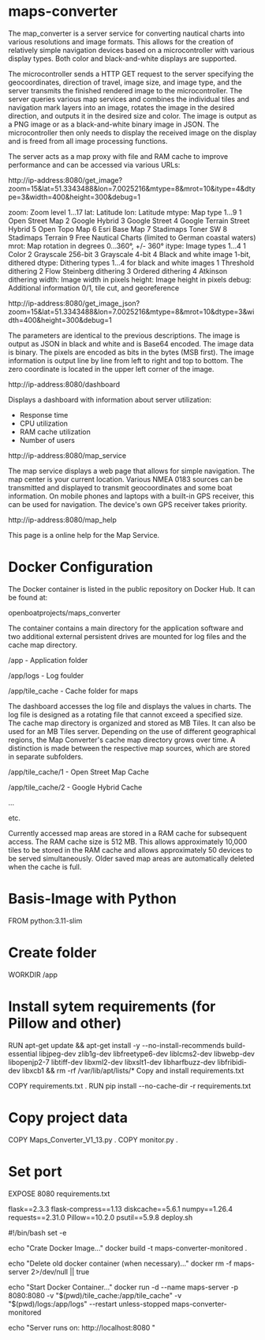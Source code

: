# maps-converter

The map_converter is a server service for converting nautical charts into various resolutions and image formats. This allows for the creation of relatively simple navigation devices based on a microcontroller with various display types. Both color and black-and-white displays are supported.

The microcontroller sends a HTTP GET request to the server specifying the geocoordinates, direction of travel, image size, and image type, and the server transmits the finished rendered image to the microcontroller. The server queries various map services and combines the individual tiles and navigation mark layers into an image, rotates the image in the desired direction, and outputs it in the desired size and color. The image is output as a PNG image or as a black-and-white binary image in JSON. The microcontroller then only needs to display the received image on the display and is freed from all image processing functions.

The server acts as a map proxy with file and RAM cache to improve performance and can be accessed via various URLs:

http://ip-address:8080/get_image?zoom=15&lat=51.3343488&lon=7.0025216&mtype=8&mrot=10&itype=4&dtype=3&width=400&height=300&debug=1

zoom: Zoom level 1...17
lat: Latitude
lon: Latitude
mtype: Map type 1...9
1 Open Street Map
2 Google Hybrid
3 Google Street
4 Google Terrain Street Hybrid
5 Open Topo Map
6 Esri Base Map
7 Stadimaps Toner SW
8 Stadimaps Terrain
9 Free Nautical Charts (limited to German coastal waters)
mrot: Map rotation in degrees 0...360°, +/- 360°
itype: Image types 1...4
1 Color
2 Grayscale 256-bit
3 Grayscale 4-bit
4 Black and white image 1-bit, dithered
dtype: Dithering types 1...4 for black and white images
1 Threshold dithering
2 Flow Steinberg dithering
3 Ordered dithering
4 Atkinson dithering
width: Image width in pixels
height: Image height in pixels
debug: Additional information 0/1, tile cut, and georeference

http://ip-address:8080/get_image_json?zoom=15&lat=51.3343488&lon=7.0025216&mtype=8&mrot=10&dtype=3&width=400&height=300&debug=1

The parameters are identical to the previous descriptions. The image is output as JSON in black and white and is Base64 encoded. The image data is binary. The pixels are encoded as bits in the bytes (MSB first). The image information is output line by line from left to right and top to bottom. The zero coordinate is located in the upper left corner of the image.

http://ip-address:8080/dashboard

Displays a dashboard with information about server utilization:
* Response time
* CPU utilization
* RAM cache utilization
* Number of users

http://ip-address:8080/map_service

The map service displays a web page that allows for simple navigation. The map center is your current location. Various NMEA 0183 sources can be transmitted and displayed to transmit geocoordinates and some boat information. On mobile phones and laptops with a built-in GPS receiver, this can be used for navigation. The device's own GPS receiver takes priority.

http://ip-address:8080/map_help⁠

This page is a online help for the Map Service.

# Docker Configuration

The Docker container is listed in the public repository on Docker Hub. It can be found at:

openboatprojects/maps_converter

The container contains a main directory for the application software and two additional external persistent drives are mounted for log files and the cache map directory.

/app - Application folder

/app/logs - Log foulder

/app/tile_cache - Cache folder for maps

The dashboard accesses the log file and displays the values in charts. The log file is designed as a rotating file that cannot exceed a specified size. The cache map directory is organized and stored as MB Tiles. It can also be used for an MB Tiles server. Depending on the use of different geographical regions, the Map Converter's cache map directory grows over time. A distinction is made between the respective map sources, which are stored in separate subfolders.

/app/tile_cache/1 - Open Street Map Cache

/app/tile_cache/2 - Google Hybrid Cache

...

etc.

Currently accessed map areas are stored in a RAM cache for subsequent access. The RAM cache size is 512 MB. This allows approximately 10,000 tiles to be stored in the RAM cache and allows approximately 50 devices to be served simultaneously. Older saved map areas are automatically deleted when the cache is full.

# Basis-Image with Python

FROM python:3.11-slim

# Create folder

WORKDIR /app

# Install sytem requirements (for Pillow and other)

RUN apt-get update && apt-get install -y --no-install-recommends
build-essential
libjpeg-dev
zlib1g-dev
libfreetype6-dev
liblcms2-dev
libwebp-dev
libopenjp2-7
libtiff-dev
libxml2-dev
libxslt1-dev
libharfbuzz-dev
libfribidi-dev
libxcb1
&& rm -rf /var/lib/apt/lists/*
Copy and install requirements.txt

COPY requirements.txt . RUN pip install --no-cache-dir -r requirements.txt

# Copy project data

COPY Maps_Converter_V1_13.py . COPY monitor.py .

# Set port

EXPOSE 8080 requirements.txt

flask==2.3.3 flask-compress==1.13 diskcache==5.6.1 numpy==1.26.4 requests==2.31.0 Pillow==10.2.0 psutil==5.9.8 deploy.sh

#!/bin/bash set -e

echo "Crate Docker Image..." docker build -t maps-converter-monitored .

echo "Delete old docker container (when necessary)..." docker rm -f maps-server 2>/dev/null || true

echo "Start Docker Container..." docker run -d
--name maps-server
-p 8080:8080
-v "$(pwd)/tile_cache:/app/tile_cache"
-v "$(pwd)/logs:/app/logs"
--restart unless-stopped
maps-converter-monitored

echo "Server runs on: http://localhost:8080⁠
"